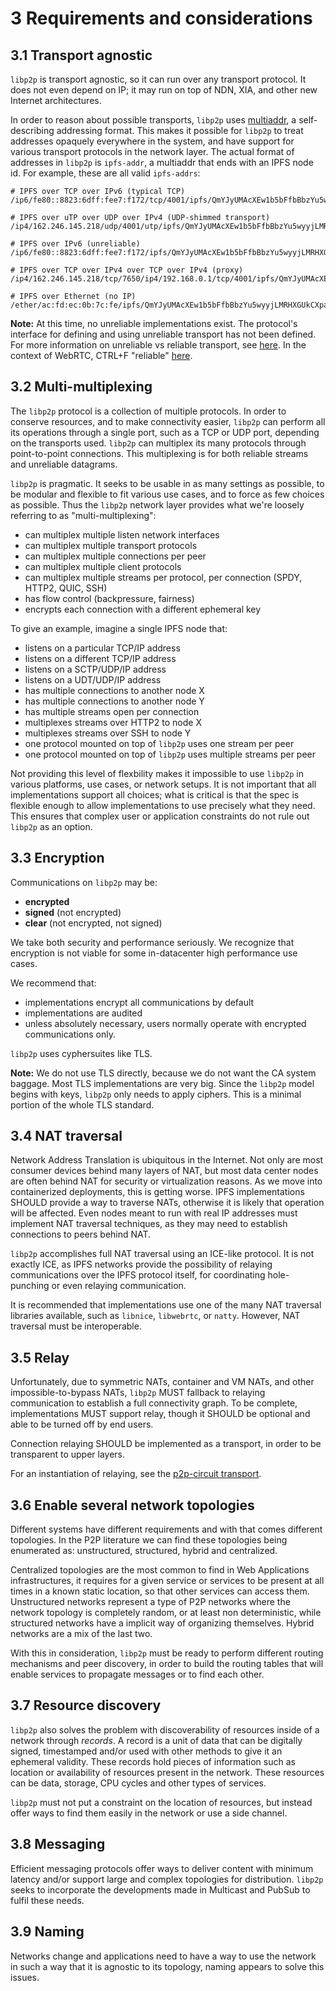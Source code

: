 3 Requirements and considerations
=================================

## 3.1 Transport agnostic

`libp2p` is transport agnostic, so it can run over any transport protocol. It does not even depend on IP; it may run on top of NDN, XIA, and other new Internet architectures.

In order to reason about possible transports, `libp2p` uses [multiaddr](https://github.com/jbenet/multiaddr), a self-describing addressing format. This makes it possible for `libp2p` to treat addresses opaquely everywhere in the system, and have support for various transport protocols in the network layer. The actual format of addresses in `libp2p` is `ipfs-addr`, a multiaddr that ends with an IPFS node id. For example, these are all valid `ipfs-addrs`:

```
# IPFS over TCP over IPv6 (typical TCP)
/ip6/fe80::8823:6dff:fee7:f172/tcp/4001/ipfs/QmYJyUMAcXEw1b5bFfbBbzYu5wyyjLMRHXGUkCXpag74Fu

# IPFS over uTP over UDP over IPv4 (UDP-shimmed transport)
/ip4/162.246.145.218/udp/4001/utp/ipfs/QmYJyUMAcXEw1b5bFfbBbzYu5wyyjLMRHXGUkCXpag74Fu

# IPFS over IPv6 (unreliable)
/ip6/fe80::8823:6dff:fee7:f172/ipfs/QmYJyUMAcXEw1b5bFfbBbzYu5wyyjLMRHXGUkCXpag74Fu

# IPFS over TCP over IPv4 over TCP over IPv4 (proxy)
/ip4/162.246.145.218/tcp/7650/ip4/192.168.0.1/tcp/4001/ipfs/QmYJyUMAcXEw1b5bFfbBbzYu5wyyjLMRHXGUkCXpag74Fu

# IPFS over Ethernet (no IP)
/ether/ac:fd:ec:0b:7c:fe/ipfs/QmYJyUMAcXEw1b5bFfbBbzYu5wyyjLMRHXGUkCXpag74Fu
```

**Note:** At this time, no unreliable implementations exist. The protocol's interface for defining and using unreliable transport has not been defined. For more information on unreliable vs reliable transport, see [here](http://www.inetdaemon.com/tutorials/basic_concepts/communication/reliable_vs_unreliable.shtml). In the context of WebRTC, CTRL+F "reliable" [here](https://www.html5rocks.com/en/tutorials/webrtc/basics/#signaling).

## 3.2 Multi-multiplexing

The `libp2p` protocol is a collection of multiple protocols. In order to conserve resources, and to make connectivity easier, `libp2p` can perform all its operations through a single port, such as a TCP or UDP port, depending on the transports used. `libp2p` can multiplex its many protocols through point-to-point connections. This multiplexing is for both reliable streams and unreliable datagrams.

`libp2p` is pragmatic. It seeks to be usable in as many settings as possible, to be modular and flexible to fit various use cases, and to force as few choices as possible. Thus the `libp2p` network layer provides what we're loosely referring to as "multi-multiplexing":

- can multiplex multiple listen network interfaces
- can multiplex multiple transport protocols
- can multiplex multiple connections per peer
- can multiplex multiple client protocols
- can multiplex multiple streams per protocol, per connection (SPDY, HTTP2, QUIC, SSH)
- has flow control (backpressure, fairness)
- encrypts each connection with a different ephemeral key

To give an example, imagine a single IPFS node that:

- listens on a particular TCP/IP address
- listens on a different TCP/IP address
- listens on a SCTP/UDP/IP address
- listens on a UDT/UDP/IP address
- has multiple connections to another node X
- has multiple connections to another node Y
- has multiple streams open per connection
- multiplexes streams over HTTP2 to node X
- multiplexes streams over SSH to node Y
- one protocol mounted on top of `libp2p` uses one stream per peer
- one protocol mounted on top of `libp2p` uses multiple streams per peer

Not providing this level of flexbility makes it impossible to use `libp2p` in various platforms, use cases, or network setups. It is not important that all implementations support all choices; what is critical is that the spec is flexible enough to allow implementations to use precisely what they need. This ensures that complex user or application constraints do not rule out `libp2p` as an option.

## 3.3 Encryption

Communications on `libp2p` may be:

- **encrypted**
- **signed** (not encrypted)
- **clear** (not encrypted, not signed)

We take both security and performance seriously. We recognize that encryption is not viable for some in-datacenter high performance use cases.

We recommend that:

- implementations encrypt all communications by default
- implementations are audited
- unless absolutely necessary, users normally operate with encrypted communications only.

`libp2p` uses cyphersuites like TLS.

**Note:** We do not use TLS directly, because we do not want the CA system baggage. Most TLS implementations are very big. Since the `libp2p` model begins with keys, `libp2p` only needs to apply ciphers. This is a minimal portion of the whole TLS standard.

## 3.4 NAT traversal

Network Address Translation is ubiquitous in the Internet. Not only are most consumer devices behind many layers of NAT, but most data center nodes are often behind NAT for security or virtualization reasons. As we move into containerized deployments, this is getting worse. IPFS implementations SHOULD provide a way to traverse NATs, otherwise it is likely that operation will be affected. Even nodes meant to run with real IP addresses must implement NAT traversal techniques, as they may need to establish connections to peers behind NAT.

`libp2p` accomplishes full NAT traversal using an ICE-like protocol. It is not exactly ICE, as IPFS networks provide the possibility of relaying communications over the IPFS protocol itself, for coordinating hole-punching or even relaying communication.

It is recommended that implementations use one of the many NAT traversal libraries available, such as `libnice`, `libwebrtc`, or `natty`. However, NAT traversal must be interoperable.

## 3.5 Relay

Unfortunately, due to symmetric NATs, container and VM NATs, and other impossible-to-bypass NATs, `libp2p` MUST fallback to relaying communication to establish a full connectivity graph. To be complete, implementations MUST support relay, though it SHOULD be optional and able to be turned off by end users.

Connection relaying SHOULD be implemented as a transport, in order to be transparent to upper layers.

For an instantiation of relaying, see the [p2p-circuit transport](relay).


## 3.6 Enable several network topologies

Different systems have different requirements and with that comes different topologies. In the P2P literature we can find these topologies being enumerated as: unstructured, structured, hybrid and centralized.

Centralized topologies are the most common to find in Web Applications infrastructures, it requires for a given service or services to be present at all times in a known static location, so that other services can access them. Unstructured networks represent a type of P2P networks where the network topology is completely random, or at least non deterministic, while structured networks have a implicit way of organizing themselves. Hybrid networks are a mix of the last two.

With this in consideration, `libp2p` must be ready to perform different routing mechanisms and peer discovery, in order to build the routing tables that will enable services to propagate messages or to find each other.

## 3.7 Resource discovery

`libp2p` also solves the problem with discoverability of resources inside of a network through *records*.  A record is a unit of data that can be digitally signed, timestamped and/or used with other methods to give it an ephemeral validity. These records hold pieces of information such as location or availability of resources present in the network. These resources can be data, storage, CPU cycles and other types of services.

`libp2p` must not put a constraint on the location of resources, but instead offer ways to find them easily in the network or use a side channel.

## 3.8 Messaging

Efficient messaging protocols offer ways to deliver content with minimum latency and/or support large and complex topologies for distribution. `libp2p` seeks to incorporate the developments made in Multicast and PubSub to fulfil these needs.

## 3.9 Naming

Networks change and applications need to have a way to use the network in such a way that it is agnostic to its topology, naming appears to solve this issues.
